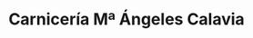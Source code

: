 ---
title: "Carnicería Mª Ángeles Calavia"
url: /pedrola/carniceria-ma-angeles-calavia/
shop: Metzgerei
---
